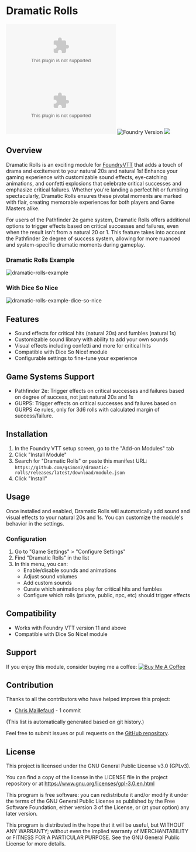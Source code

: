 # Dramatic Rolls

![GitHub release (latest by date)](https://img.shields.io/github/downloads/gsimon2/dramatic-rolls/latest/module.zip)
![GitHub Downloads (specific asset, all releases)](https://img.shields.io/github/downloads/gsimon2/dramatic-rolls/module.zip)
![Foundry Version](https://img.shields.io/badge/dynamic/json?color=orange&label=Foundry%20Version&query=compatibility.verified&url=https%3A%2F%2Fraw.githubusercontent.com%2Fgsimon2%2Fdramatic-rolls%2Fmain%2Fmodule.json)
[![](https://img.shields.io/badge/Buy%20Me%20A%20Coffee-%243-blue)](https://www.buymeacoffee.com/gsimon2)

## Overview

Dramatic Rolls is an exciting module for [FoundryVTT](https://foundryvtt.com/) that adds a touch of drama and excitement to your natural 20s and natural 1s! Enhance your gaming experience with customizable sound effects, eye-catching animations, and confetti explosions that celebrate critical successes and emphasize critical failures. Whether you're landing a perfect hit or fumbling spectacularly, Dramatic Rolls ensures these pivotal moments are marked with flair, creating memorable experiences for both players and Game Masters alike.

For users of the Pathfinder 2e game system, Dramatic Rolls offers additional options to trigger effects based on critical successes and failures, even when the result isn't from a natural 20 or 1. This feature takes into account the Pathfinder 2e degree of success system, allowing for more nuanced and system-specific dramatic moments during gameplay.


### Dramatic Rolls Example

![dramatic-rolls-example](https://github.com/user-attachments/assets/3b82d375-62b7-4d05-96d0-f6a88f301789)

### With Dice So Nice

![dramatic-rolls-example-dice-so-nice](https://github.com/user-attachments/assets/7799e746-6e8b-4667-a889-c9aa4f4e7bcd)

## Features

- Sound effects for critical hits (natural 20s) and fumbles (natural 1s)
- Customizable sound library with ability to add your own sounds
- Visual effects including confetti and more for critical hits
- Compatible with Dice So Nice! module
- Configurable settings to fine-tune your experience

## Game Systems Support
- Pathfinder 2e: Trigger effects on critical successes and failures based on degree of success, not just natural 20s and 1s
- GURPS: Trigger effects on critical successes and failures based on GURPS 4e rules, only for 3d6 rolls with calculated margin of success/failure.

## Installation

1. In the Foundry VTT setup screen, go to the "Add-on Modules" tab
2. Click "Install Module"
3. Search for "Dramatic Rolls" or paste this manifest URL: 
   `https://github.com/gsimon2/dramatic-rolls/releases/latest/download/module.json`
4. Click "Install"

## Usage

Once installed and enabled, Dramatic Rolls will automatically add sound and visual effects to your natural 20s and 1s. You can customize the module's behavior in the settings.

### Configuration

1. Go to "Game Settings" > "Configure Settings"
2. Find "Dramatic Rolls" in the list
3. In this menu, you can:
   - Enable/disable sounds and animations
   - Adjust sound volumes
   - Add custom sounds
   - Curate which animations play for critical hits and fumbles
   - Configure which rolls (private, public, npc, etc) should trigger effects

## Compatibility

- Works with Foundry VTT version 11 and above
- Compatible with Dice So Nice! module

## Support

If you enjoy this module, consider buying me a coffee: [![Buy Me A Coffee](https://img.shields.io/badge/Buy%20Me%20A%20Coffee-%243-blue)](https://www.buymeacoffee.com/gsimon2)

## Contribution
Thanks to all the contributors who have helped improve this project:
- [Chris Maillefaud](https://github.com/chrismaille) - 1 commit

(This list is automatically generated based on git history.)
<!--  To update, run `git shortlog -sne` and update the commit counts and usernames accordingly.-->

Feel free to submit issues or pull requests on the [GitHub repository](https://github.com/gsimon2/dramatic-rolls).



## License

This project is licensed under the GNU General Public License v3.0 (GPLv3).

You can find a copy of the license in the LICENSE file in the project repository or at https://www.gnu.org/licenses/gpl-3.0.en.html

This program is free software: you can redistribute it and/or modify it under the terms of the GNU General Public License as published by the Free Software Foundation, either version 3 of the License, or (at your option) any later version.

This program is distributed in the hope that it will be useful, but WITHOUT ANY WARRANTY; without even the implied warranty of MERCHANTABILITY or FITNESS FOR A PARTICULAR PURPOSE. See the GNU General Public License for more details.

